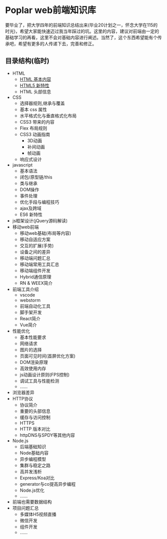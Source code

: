 Poplar web前端知识库 
===   
要毕业了，把大学四年的前端知识总结出来(毕业20计划之一，怀念大学在115的时光)，希望大家能快速迈过我当年踩过的坑。这里的内容，建议对前端由一定的基础学习的再看，这里不会对基础内容进行阐述。当然了，这个东西希望能有个传承吧，希望有更多的人传递下去，完善和修正。  

## 目录结构(临时)  
- HTML
    - [HTML 基本内容](https://github.com/SIPC115/Poplar/blob/master/HTML/base.md)    
    - [HTML5 新特性](https://github.com/SIPC115/Poplar/blob/master/HTML/html5.md)  
    - HTML 头部信息
- CSS  
    - 选择器规则,继承与覆盖
    - 基本 css 属性
    - 水平格式化与垂直格式化布局
    - CSS3 带来的内容
    - Flex 布局规则
    - CSS3 动画指南
        - 3D动画
        - 补间动画
        - 帧动画
    - 响应式设计
- javascript
    - 基本语法
    - 闭包/原型链/this
    - 类与继承
    - DOM操作
    - 事件处理
    - 优化手段与编程技巧
    - ajax及跨域
    - ES6 新特性 
- js框架设计(jQuery源码解读)
- 移动web前端
    - 移动web基础(布局等内容)
    - 移动自适应方案
    - 交互的扩展(手势)
    - 设备之间的差异
    - 移动端问题汇总
    - 移动端常用工具汇总
    - 移动端组件开发
    - Hybrid通信原理
    - RN & WEEX简介
- 前端工具介绍
    - vscode
    - webstorm
    - 前端自动化工具
    - 脚手架开发
    - React简介
    - Vue简介
- 性能优化
    - 基本性能要求
    - 网络请求
    - 图片的选择
    - 页面可见时间(首屏优化方案)
    - DOM渲染原理
    - 高效使用内存
    - js动画设计原则(FPS控制)
    - 调试工具与性能检测
    - ...... 
- 浏览器差异
- HTTP协议
    - 协议简介
    - 重要的头部信息
    - 缓存与访问控制
    - HTTPS
    - HTTP 版本对比
    - httpDNS与SPDY等其他内容
- Node.js  
    - 后端基础知识
    - Node基础内容
    - 异步编程模型
    - 集群与稳定之路
    - 高并发浅析
    - Express/Koa对比
    - generator与co提高异步编程
    - Node.js优化
    - ......
- 前端也需要数据结构
- 项目问题汇总
    - 多媒体H5视频直播
    - 微信开发
    - 组件开发
    - ......


